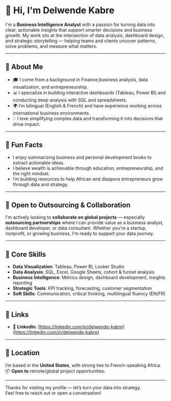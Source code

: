 # 👋 Hi, I'm Delwende Kabre

I'm a **Business Intelligence Analyst** with a passion for turning data into clear, actionable insights that support smarter decisions and business growth. My work sits at the intersection of data analysis, dashboard design, and strategic storytelling — helping teams and clients uncover patterns, solve problems, and measure what matters.

---

## 🧠 About Me

- 🎓 I come from a background in Finance,business analysis, data visualization, and entrepreneurship.
- 📊 I specialize in building interactive dashboards (Tableau, Power BI) and conducting deep analysis with SQL and spreadsheets.
- 🌍 I’m bilingual (English & French) and have experience working across international business environments.
- 💡 I love simplifying complex data and transforming it into decisions that drive impact.

---

## 🎯 Fun Facts

- I enjoy summarizing business and personal development books to extract actionable ideas.
- I believe wealth is achievable through education, entrepreneurship, and the right mindset.
- I’m building resources to help African and diaspora entrepreneurs grow through data and strategy.

---

## 🤝 Open to Outsourcing & Collaboration

I'm actively looking to **collaborate on global projects** — especially **outsourcing partnerships** where I can provide value as a business analyst, dashboard developer, or data consultant. Whether you're a startup, nonprofit, or growing business, I'm ready to support your data journey.

---

## 💼 Core Skills

- **Data Visualization**: Tableau, Power BI, Looker Studio
- **Data Analysis**: SQL, Excel, Google Sheets, cohort & funnel analysis
- **Business Intelligence**: Metrics design, dashboard development, insights reporting
- **Strategic Tools**: KPI tracking, forecasting, customer segmentation
- **Soft Skills**: Communication, critical thinking, multilingual fluency (EN/FR)

---

## 📎 Links

- 🔗 **LinkedIn**: [https://linkedin.com/in/delwende-kabre](https://linkedin.com/in/delwende-kabre)

---

## 📍 Location

I’m based in the **United States**, with strong ties to French-speaking Africa.  
📦 **Open to** remote/global project opportunities.

---

Thanks for visiting my profile — let’s turn your data into strategy.  
Feel free to reach out or open a conversation!
